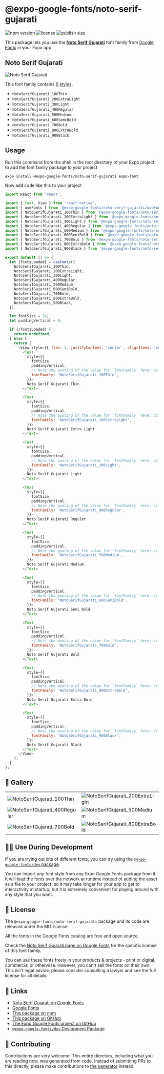# @expo-google-fonts/noto-serif-gujarati

![npm version](https://flat.badgen.net/npm/v/@expo-google-fonts/noto-serif-gujarati)
![license](https://flat.badgen.net/github/license/expo/google-fonts)
![publish size](https://flat.badgen.net/packagephobia/install/@expo-google-fonts/noto-serif-gujarati)

This package lets you use the [**Noto Serif Gujarati**](https://fonts.google.com/specimen/Noto+Serif+Gujarati) font family from [Google Fonts](https://fonts.google.com/) in your Expo app.

## Noto Serif Gujarati

![Noto Serif Gujarati](./font-family.png)

This font family contains [9 styles](#-gallery).

- `NotoSerifGujarati_100Thin`
- `NotoSerifGujarati_200ExtraLight`
- `NotoSerifGujarati_300Light`
- `NotoSerifGujarati_400Regular`
- `NotoSerifGujarati_500Medium`
- `NotoSerifGujarati_600SemiBold`
- `NotoSerifGujarati_700Bold`
- `NotoSerifGujarati_800ExtraBold`
- `NotoSerifGujarati_900Black`

## Usage

Run this command from the shell in the root directory of your Expo project to add the font family package to your project
```sh
expo install @expo-google-fonts/noto-serif-gujarati expo-font
```

Now add code like this to your project
```js
import React from 'react';

import { Text, View } from 'react-native';
import { useFonts } from '@expo-google-fonts/noto-serif-gujarati/useFonts';
import { NotoSerifGujarati_100Thin } from '@expo-google-fonts/noto-serif-gujarati/100Thin';
import { NotoSerifGujarati_200ExtraLight } from '@expo-google-fonts/noto-serif-gujarati/200ExtraLight';
import { NotoSerifGujarati_300Light } from '@expo-google-fonts/noto-serif-gujarati/300Light';
import { NotoSerifGujarati_400Regular } from '@expo-google-fonts/noto-serif-gujarati/400Regular';
import { NotoSerifGujarati_500Medium } from '@expo-google-fonts/noto-serif-gujarati/500Medium';
import { NotoSerifGujarati_600SemiBold } from '@expo-google-fonts/noto-serif-gujarati/600SemiBold';
import { NotoSerifGujarati_700Bold } from '@expo-google-fonts/noto-serif-gujarati/700Bold';
import { NotoSerifGujarati_800ExtraBold } from '@expo-google-fonts/noto-serif-gujarati/800ExtraBold';
import { NotoSerifGujarati_900Black } from '@expo-google-fonts/noto-serif-gujarati/900Black';

export default () => {
  let [fontsLoaded] = useFonts({
    NotoSerifGujarati_100Thin,
    NotoSerifGujarati_200ExtraLight,
    NotoSerifGujarati_300Light,
    NotoSerifGujarati_400Regular,
    NotoSerifGujarati_500Medium,
    NotoSerifGujarati_600SemiBold,
    NotoSerifGujarati_700Bold,
    NotoSerifGujarati_800ExtraBold,
    NotoSerifGujarati_900Black,
  });

  let fontSize = 24;
  let paddingVertical = 6;

  if (!fontsLoaded) {
    return undefined;
  } else {
    return (
      <View style={{ flex: 1, justifyContent: 'center', alignItems: 'center' }}>
        <Text
          style={{
            fontSize,
            paddingVertical,
            // Note the quoting of the value for `fontFamily` here; it expects a string!
            fontFamily: 'NotoSerifGujarati_100Thin',
          }}>
          Noto Serif Gujarati Thin
        </Text>

        <Text
          style={{
            fontSize,
            paddingVertical,
            // Note the quoting of the value for `fontFamily` here; it expects a string!
            fontFamily: 'NotoSerifGujarati_200ExtraLight',
          }}>
          Noto Serif Gujarati Extra Light
        </Text>

        <Text
          style={{
            fontSize,
            paddingVertical,
            // Note the quoting of the value for `fontFamily` here; it expects a string!
            fontFamily: 'NotoSerifGujarati_300Light',
          }}>
          Noto Serif Gujarati Light
        </Text>

        <Text
          style={{
            fontSize,
            paddingVertical,
            // Note the quoting of the value for `fontFamily` here; it expects a string!
            fontFamily: 'NotoSerifGujarati_400Regular',
          }}>
          Noto Serif Gujarati Regular
        </Text>

        <Text
          style={{
            fontSize,
            paddingVertical,
            // Note the quoting of the value for `fontFamily` here; it expects a string!
            fontFamily: 'NotoSerifGujarati_500Medium',
          }}>
          Noto Serif Gujarati Medium
        </Text>

        <Text
          style={{
            fontSize,
            paddingVertical,
            // Note the quoting of the value for `fontFamily` here; it expects a string!
            fontFamily: 'NotoSerifGujarati_600SemiBold',
          }}>
          Noto Serif Gujarati Semi Bold
        </Text>

        <Text
          style={{
            fontSize,
            paddingVertical,
            // Note the quoting of the value for `fontFamily` here; it expects a string!
            fontFamily: 'NotoSerifGujarati_700Bold',
          }}>
          Noto Serif Gujarati Bold
        </Text>

        <Text
          style={{
            fontSize,
            paddingVertical,
            // Note the quoting of the value for `fontFamily` here; it expects a string!
            fontFamily: 'NotoSerifGujarati_800ExtraBold',
          }}>
          Noto Serif Gujarati Extra Bold
        </Text>

        <Text
          style={{
            fontSize,
            paddingVertical,
            // Note the quoting of the value for `fontFamily` here; it expects a string!
            fontFamily: 'NotoSerifGujarati_900Black',
          }}>
          Noto Serif Gujarati Black
        </Text>
      </View>
    );
  }
};

```

## 🔡 Gallery


||||
|-|-|-|
|![NotoSerifGujarati_100Thin](.//100Thin/NotoSerifGujarati_100Thin.ttf.png)|![NotoSerifGujarati_200ExtraLight](.//200ExtraLight/NotoSerifGujarati_200ExtraLight.ttf.png)|![NotoSerifGujarati_300Light](.//300Light/NotoSerifGujarati_300Light.ttf.png)||
|![NotoSerifGujarati_400Regular](.//400Regular/NotoSerifGujarati_400Regular.ttf.png)|![NotoSerifGujarati_500Medium](.//500Medium/NotoSerifGujarati_500Medium.ttf.png)|![NotoSerifGujarati_600SemiBold](.//600SemiBold/NotoSerifGujarati_600SemiBold.ttf.png)||
|![NotoSerifGujarati_700Bold](.//700Bold/NotoSerifGujarati_700Bold.ttf.png)|![NotoSerifGujarati_800ExtraBold](.//800ExtraBold/NotoSerifGujarati_800ExtraBold.ttf.png)|![NotoSerifGujarati_900Black](.//900Black/NotoSerifGujarati_900Black.ttf.png)||


## 👩‍💻 Use During Development

If you are trying out lots of different fonts, you can try using the [`@expo-google-fonts/dev` package](https://github.com/expo/google-fonts/tree/master/font-packages/dev#readme).

You can import *any* font style from any Expo Google Fonts package from it. It will load the fonts
over the network at runtime instead of adding the asset as a file to your project, so it may take longer
for your app to get to interactivity at startup, but it is extremely convenient
for playing around with any style that you want.

## 📖 License

The `@expo-google-fonts/noto-serif-gujarati` package and its code are released under the MIT license.

All the fonts in the Google Fonts catalog are free and open source.

Check the [Noto Serif Gujarati page on Google Fonts](https://fonts.google.com/specimen/Noto+Serif+Gujarati) for the specific license of this font family.

You can use these fonts freely in your products & projects - print or digital, commercial or otherwise. However, you can't sell the fonts on their own. This isn't legal advice, please consider consulting a lawyer and see the full license for all details.

## 🔗 Links

- [Noto Serif Gujarati on Google Fonts](https://fonts.google.com/specimen/Noto+Serif+Gujarati)
- [Google Fonts](https://fonts.google.com/)
- [This package on npm](https://www.npmjs.com/package/@expo-google-fonts/noto-serif-gujarati)
- [This package on GitHub](https://github.com/expo/google-fonts/tree/master/font-packages/noto-serif-gujarati)
- [The Expo Google Fonts project on GitHub](https://github.com/expo/google-fonts)
- [`@expo-google-fonts/dev` Devlopment Package](https://github.com/expo/google-fonts/tree/master/font-packages/dev)

## 🤝 Contributing

Contributions are very welcome! This entire directory, including what you are reading now, was generated from code. Instead of submitting PRs to this directly, please make contributions to [the generator](https://github.com/expo/google-fonts/tree/master/packages/generator) instead.
